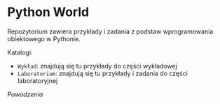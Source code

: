# Python World

Repozytorium zawiera przykłady i zadania z podstaw wprogramowania obiektowego w Pythonie.

Katalogi:
* `Wykład`: znajdują się tu przykłady do części wykładowej
* `Laboratorium`: znajdują się tu przykłady i zadania do części laboratoryjnej

*Powodzenia*